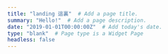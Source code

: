```yaml
---
title: "landing 這裏"  # Add a page title.
summary: "Hello!"  # Add a page description.
date: "2019-01-01T00:00:00Z"  # Add today's date.
type: "blank"  # Page type is a Widget Page
headless: false
---
```

